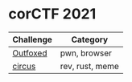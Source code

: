 # corCTF 2021

| Challenge | Category | 
|-----------|----------|
| [Outfoxed](./pwn/outfoxed) | pwn, browser |
| [circus](./rev/circus) | rev, rust, meme |